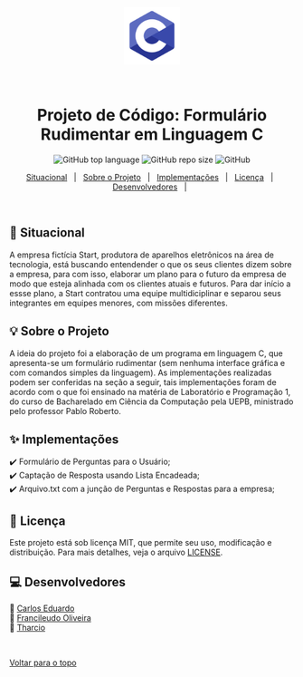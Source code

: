 <div align='center' id='top'>
<img src='./logo-c.png' alt='logo da linguagem C' width="100" />
 
&#xa0;
 
</div>
 
<h1 align='center'>Projeto de Código: Formulário Rudimentar em Linguagem C</h1>
 
<p align='center'>
 
<img alt="GitHub top language" src="https://img.shields.io/github/languages/top/fransilva0/formulario-rudimentar-linguagem-c?color=56BEB8&style=for-the-badge">
 
<img alt="GitHub repo size" src="https://img.shields.io/github/repo-size/fransilva0/formulario-rudimentar-linguagem-c?color=56BEB8&style=for-the-badge">
 
<img alt="GitHub" src="https://img.shields.io/github/license/fransilva0/formulario-rudimentar-linguagem-c?color=56BEB8&style=for-the-badge">
  
</p>
 
<p align='center'>
<a href='#dart-situacional'>Situacional</a> &#xa0; | &#xa0;
<a href='#bulb-sobre-o-projeto'>Sobre o Projeto</a> &#xa0; | &#xa0;
<a href='#sparkles-implementações'>Implementações</a> &#xa0; | &#xa0;
<a href='#memo-licença'>Licença</a> &#xa0; | &#xa0;
<a href='#computer-desenvolvedores'>Desenvolvedores</a> &#xa0; | &#xa0;
</p>
 
<br>
 
## :dart: Situacional ##
 
<p> 
   A empresa fictícia Start, produtora de aparelhos eletrônicos na área de tecnologia, está buscando entendender o que os seus clientes dizem sobre a empresa, para com isso,
   elaborar um plano para o futuro da empresa de modo que esteja alinhada com os clientes atuais e futuros. Para dar início a essse plano, a Start contratou uma equipe
   multidiciplinar e separou seus integrantes em equipes menores, com missões diferentes.
</p>

 
## :bulb: Sobre o Projeto ##
 
<p> 
   A ideia do projeto foi a elaboração de um programa em linguagem C, que apresenta-se um formulário rudimentar (sem nenhuma interface gráfica e com comandos simples da 
   linguagem). As implementações realizadas podem ser conferidas na seção a seguir, tais implementações foram de acordo com o que foi ensinado na matéria de Laboratório e 
   Programação 1, do curso de Bacharelado em Ciência da Computação pela UEPB, ministrado pelo professor Pablo Roberto. 
</p>
 
## :sparkles: Implementações ##
 
:heavy_check_mark: Formulário de Perguntas para o Usuário;<br>
:heavy_check_mark: Captação de Resposta usando Lista Encadeada;<br>
:heavy_check_mark: Arquivo.txt com a junção de Perguntas e Respostas para a empresa;
 
## :memo: Licença ##
 
Este projeto está sob licença MIT, que permite seu uso, modificação e distribuição. Para mais detalhes, veja o arquivo [LICENSE](LICENSE.md).

## :computer: Desenvolvedores ##
  
:wave: <a href='https://github.com/{{github do Carlos Eduardo}}' target='_blank'>Carlos Eduardo</a><br>
:wave: <a href='https://github.com/fransilva0' target='_blank'>Francileudo Oliveira</a><br>
:wave: <a href='https://github.com/{{github do tharcio}}' target='_blank'>Tharcio</a>


 
&#xa0;
 
<a href='#top'>Voltar para o topo</a>
